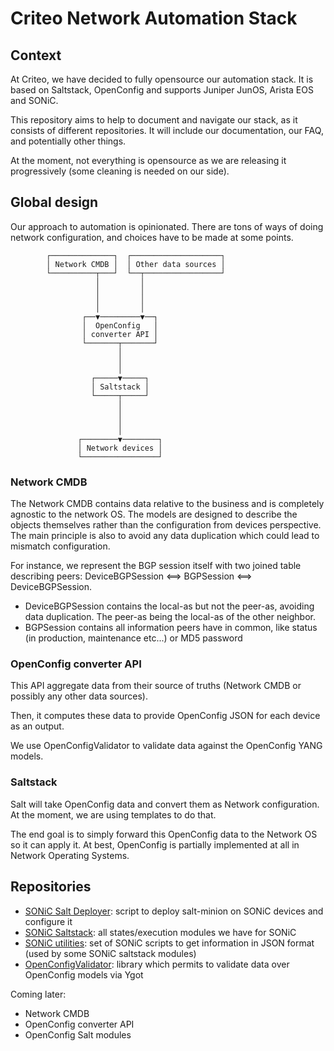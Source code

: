 # Criteo Network Automation Stack

## Context

At Criteo, we have decided to fully opensource our automation stack. It is based on Saltstack, OpenConfig and supports Juniper JunOS, Arista EOS and SONiC.

This repository aims to help to document and navigate our stack, as it consists of different repositories.
It will include our documentation, our FAQ, and potentially other things.

At the moment, not everything is opensource as we are releasing it progressively (some cleaning is needed on our side).

## Global design

Our approach to automation is opinionated. There are tons of ways of doing network configuration, and choices have to be made at some points.

            ┌──────────────┐  ┌────────────────────┐
            │ Network CMDB │  │ Other data sources │
            └──────────┬───┘  └──┬─────────────────┘
                       │         │
                       │         │
                       │         │
                       │         │
                    ┌──▼─────────▼──┐
                    │  OpenConfig   │
                    │ converter API │
                    └───────┬───────┘
                            │
                            │
                            │
                      ┌─────▼─────┐
                      │ Saltstack │
                      └─────┬─────┘
                            │
                            │
                            │
                            │
                   ┌────────▼────────┐
                   │ Network devices │
                   └─────────────────┘

### Network CMDB

The Network CMDB contains data relative to the business and is completely agnostic to the network OS. The models are designed to describe the objects themselves rather than the configuration from devices perspective. The main principle is also to avoid any data duplication which could lead to mismatch configuration.

For instance, we represent the BGP session itself with two joined table describing peers: DeviceBGPSession <==> BGPSession <==> DeviceBGPSession.
* DeviceBGPSession contains the local-as but not the peer-as, avoiding data duplication. The peer-as being the local-as of the other neighbor.
* BGPSession contains all information peers have in common, like status (in production, maintenance etc...) or MD5 password

### OpenConfig converter API

This API aggregate data from their source of truths (Network CMDB or possibly any other data sources).

Then, it computes these data to provide OpenConfig JSON for each device as an output.

We use OpenConfigValidator to validate data against the OpenConfig YANG models.

### Saltstack

Salt will take OpenConfig data and convert them as Network configuration. At the moment, we are using templates to do that.

The end goal is to simply forward this OpenConfig data to the Network OS so it can apply it. At best, OpenConfig is partially implemented at all in Network Operating Systems.

## Repositories

* [SONiC Salt Deployer](https://github.com/kpetremann/sonic-salt-deployer): script to deploy salt-minion on SONiC devices and configure it
* [SONiC Saltstack](https://github.com/kpetremann/sonic-saltstack): all states/execution modules we have for SONiC
* [SONiC utilities](https://github.com/kpetremann/criteo-sonic-utilities): set of SONiC scripts to get information in JSON format (used by some SONiC saltstack modules)
* [OpenConfigValidator](https://github.com/criteo/OpenConfig-validator): library which permits to validate data over OpenConfig models via Ygot

Coming later:
* Network CMDB
* OpenConfig converter API
* OpenConfig Salt modules
